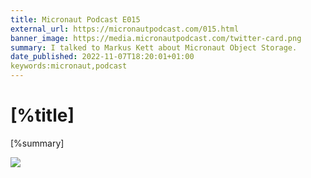 ```yaml
---
title: Micronaut Podcast E015
external_url: https://micronautpodcast.com/015.html
banner_image: https://media.micronautpodcast.com/twitter-card.png
summary: I talked to Markus Kett about Micronaut Object Storage.
date_published: 2022-11-07T18:20:01+01:00
keywords:micronaut,podcast
---
```


# [%title]

[%summary]

![]([%banner_image])